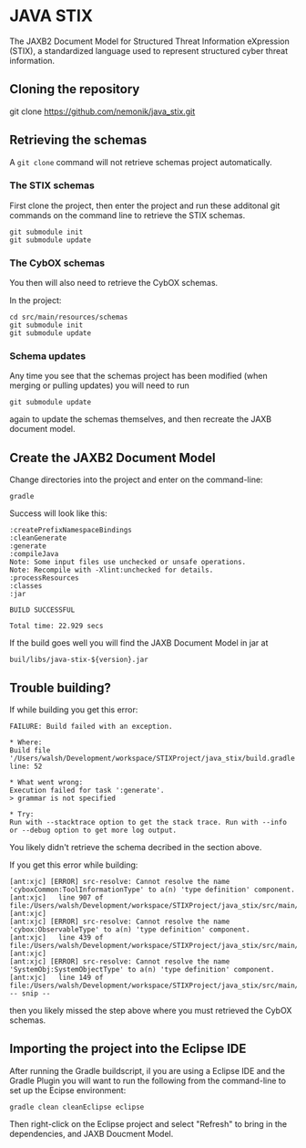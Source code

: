 # JAVA STIX 

The JAXB2 Document Model for Structured Threat Information eXpression
(STIX), a standardized language used to represent structured cyber threat
information.

## Cloning the repository

git clone https://github.com/nemonik/java_stix.git

## Retrieving the schemas

A `git clone` command will not retrieve schemas project automatically.

### The STIX schemas

First clone the project, then enter the project and run these additonal git
commands on the command line to retrieve the STIX schemas.

    git submodule init
    git submodule update

### The CybOX schemas

You then will also need to retrieve the CybOX schemas.

In the project:

    cd src/main/resources/schemas
    git submodule init
    git submodule update

### Schema updates

Any time you see that the schemas project has been modified (when merging or
pulling updates) you will need to run

    git submodule update

again to update the schemas themselves, and then recreate the JAXB
document model.

## Create the JAXB2 Document Model

Change directories into the project and enter on the command-line:

    gradle
    
Success will look like this:

	:createPrefixNamespaceBindings
	:cleanGenerate
	:generate
	:compileJava
	Note: Some input files use unchecked or unsafe operations.
	Note: Recompile with -Xlint:unchecked for details.
	:processResources
	:classes
	:jar

	BUILD SUCCESSFUL
	
	Total time: 22.929 secs
    
If the build goes well you will find the JAXB Document Model in jar at

	buil/libs/java-stix-${version}.jar

## Trouble building?

If while building you get this error:

    FAILURE: Build failed with an exception.
    
    * Where:
    Build file '/Users/walsh/Development/workspace/STIXProject/java_stix/build.gradle' line: 52
    
    * What went wrong:
    Execution failed for task ':generate'.
    > grammar is not specified

    * Try:
    Run with --stacktrace option to get the stack trace. Run with --info or --debug option to get more log output.

 You likely didn't retrieve the schema decribed in the section above.

If you get this error while building:

    [ant:xjc] [ERROR] src-resolve: Cannot resolve the name 'cyboxCommon:ToolInformationType' to a(n) 'type definition' component.
    [ant:xjc]   line 907 of file:/Users/walsh/Development/workspace/STIXProject/java_stix/src/main/resources/schemas/stix_common.xsd
    [ant:xjc] 
    [ant:xjc] [ERROR] src-resolve: Cannot resolve the name 'cybox:ObservableType' to a(n) 'type definition' component.
    [ant:xjc]   line 439 of file:/Users/walsh/Development/workspace/STIXProject/java_stix/src/main/resources/schemas/stix_common.xsd
    [ant:xjc] 
    [ant:xjc] [ERROR] src-resolve: Cannot resolve the name 'SystemObj:SystemObjectType' to a(n) 'type definition' component.
    [ant:xjc]   line 149 of file:/Users/walsh/Development/workspace/STIXProject/java_stix/src/main/resources/schemas/external/maec_4.1/maec_package_schema.xsd
    -- snip --

 then you likely missed the step above where you must retrieved the CybOX 
 schemas.
 
## Importing the project into the Eclipse IDE

After running the Gradle buildscript, iI you are using a Eclipse IDE and the
Gradle Plugin you will want to run the following from the command-line to set
up the Ecipse environment:

	gradle clean cleanEclipse eclipse

Then right-click on the Eclipse project and select "Refresh" to bring in the
dependencies, and JAXB Doucment Model.
